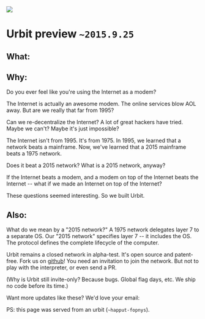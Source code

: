 <link rel="stylesheet" type="text/css" href="/home/pub/preview/~2015.9.25/src/main.css" />
<img src="https://storage.googleapis.com/urbit-extra/logo/logo-white-100x100.png" class='logo' />

<h1 class="leader">Urbit preview <code>~2015.9.25</code></h1>

<h2>What:</h2>

<list dataPath="materials"></list>

<h2>Why:</h2>

Do you ever feel like you're using the Internet as a modem?

The Internet is actually an awesome modem.  The online services blow AOL away.  But are we really that far from 1995?

Can we re-decentralize the Internet?  A lot of great hackers have tried.  Maybe we can't?  Maybe it's just impossible?

The Internet isn't from 1995.  It's from 1975.  In 1995, we learned that a network beats a mainframe.  Now, we've learned that a 2015 mainframe beats a 1975 network.

Does it beat a 2015 network?  What is a 2015 network, anyway?

If the Internet beats a modem, and a modem on top of the Internet beats the Internet -- what if we made an Internet on top of the Internet?

These questions seemed interesting.  So we built Urbit.

<h2>Also:</h2>

What do we mean by a "2015 network?"  A 1975 network delegates layer 7 to a separate OS.  Our "2015 network" specifies layer 7 -- it includes the OS.  The protocol defines the complete lifecycle of the computer.

Urbit remains a closed network in alpha-test.  It's open source and patent-free.  Fork us on [github](https://github.com/urbit/urbit)!  You need an invitation to join the network.  But not to play with the interpreter, or even send a PR.

(Why is Urbit still invite-only?  Because bugs.  Global flag days, etc.  We ship no code before its time.)

Want more updates like these?  We'd love your email: 

<email dataPath="/submit"></email>

PS: this page was served from an urbit (`~happut-fopnys`).
